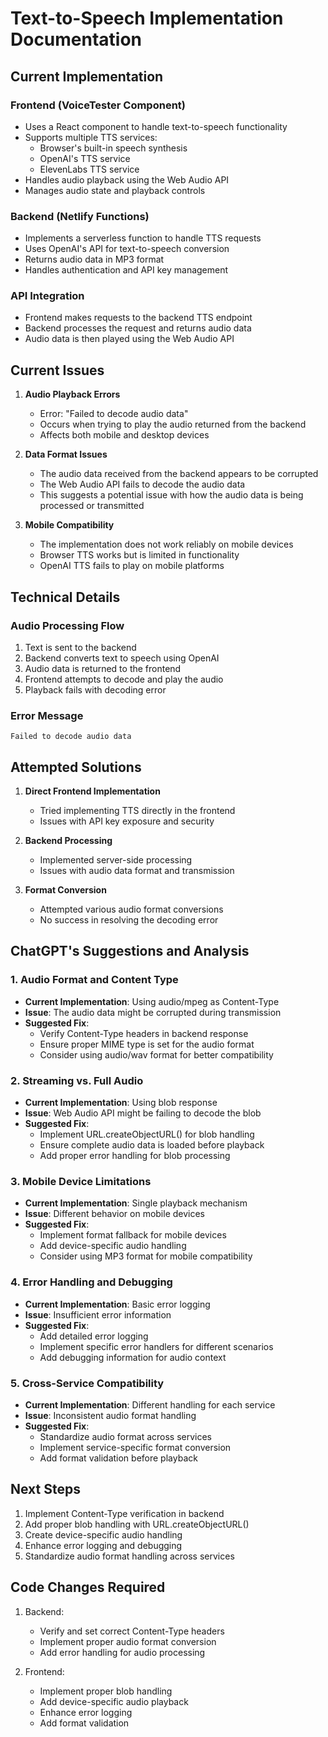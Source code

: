 # Text-to-Speech Implementation Documentation

## Current Implementation

### Frontend (VoiceTester Component)
- Uses a React component to handle text-to-speech functionality
- Supports multiple TTS services:
  - Browser's built-in speech synthesis
  - OpenAI's TTS service
  - ElevenLabs TTS service
- Handles audio playback using the Web Audio API
- Manages audio state and playback controls

### Backend (Netlify Functions)
- Implements a serverless function to handle TTS requests
- Uses OpenAI's API for text-to-speech conversion
- Returns audio data in MP3 format
- Handles authentication and API key management

### API Integration
- Frontend makes requests to the backend TTS endpoint
- Backend processes the request and returns audio data
- Audio data is then played using the Web Audio API

## Current Issues

1. **Audio Playback Errors**
   - Error: "Failed to decode audio data"
   - Occurs when trying to play the audio returned from the backend
   - Affects both mobile and desktop devices

2. **Data Format Issues**
   - The audio data received from the backend appears to be corrupted
   - The Web Audio API fails to decode the audio data
   - This suggests a potential issue with how the audio data is being processed or transmitted

3. **Mobile Compatibility**
   - The implementation does not work reliably on mobile devices
   - Browser TTS works but is limited in functionality
   - OpenAI TTS fails to play on mobile platforms

## Technical Details

### Audio Processing Flow
1. Text is sent to the backend
2. Backend converts text to speech using OpenAI
3. Audio data is returned to the frontend
4. Frontend attempts to decode and play the audio
5. Playback fails with decoding error

### Error Message
```
Failed to decode audio data
```

## Attempted Solutions

1. **Direct Frontend Implementation**
   - Tried implementing TTS directly in the frontend
   - Issues with API key exposure and security

2. **Backend Processing**
   - Implemented server-side processing
   - Issues with audio data format and transmission

3. **Format Conversion**
   - Attempted various audio format conversions
   - No success in resolving the decoding error

## ChatGPT's Suggestions and Analysis

### 1. Audio Format and Content Type
- **Current Implementation**: Using audio/mpeg as Content-Type
- **Issue**: The audio data might be corrupted during transmission
- **Suggested Fix**: 
  - Verify Content-Type headers in backend response
  - Ensure proper MIME type is set for the audio format
  - Consider using audio/wav format for better compatibility

### 2. Streaming vs. Full Audio
- **Current Implementation**: Using blob response
- **Issue**: Web Audio API might be failing to decode the blob
- **Suggested Fix**:
  - Implement URL.createObjectURL() for blob handling
  - Ensure complete audio data is loaded before playback
  - Add proper error handling for blob processing

### 3. Mobile Device Limitations
- **Current Implementation**: Single playback mechanism
- **Issue**: Different behavior on mobile devices
- **Suggested Fix**:
  - Implement format fallback for mobile devices
  - Add device-specific audio handling
  - Consider using MP3 format for mobile compatibility

### 4. Error Handling and Debugging
- **Current Implementation**: Basic error logging
- **Issue**: Insufficient error information
- **Suggested Fix**:
  - Add detailed error logging
  - Implement specific error handlers for different scenarios
  - Add debugging information for audio context

### 5. Cross-Service Compatibility
- **Current Implementation**: Different handling for each service
- **Issue**: Inconsistent audio format handling
- **Suggested Fix**:
  - Standardize audio format across services
  - Implement service-specific format conversion
  - Add format validation before playback

## Next Steps
1. Implement Content-Type verification in backend
2. Add proper blob handling with URL.createObjectURL()
3. Create device-specific audio handling
4. Enhance error logging and debugging
5. Standardize audio format handling across services

## Code Changes Required
1. Backend:
   - Verify and set correct Content-Type headers
   - Implement proper audio format conversion
   - Add error handling for audio processing

2. Frontend:
   - Implement proper blob handling
   - Add device-specific audio playback
   - Enhance error logging
   - Add format validation 